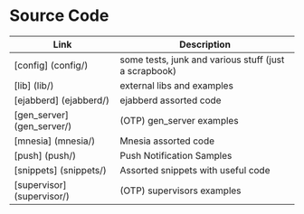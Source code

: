 # Source Code

| Link                       | Description                                           |
| -------------------------- | ----------------------------------------------------- |
| [config] (config/)         | some tests, junk and various stuff (just a scrapbook) |
| [lib] (lib/)               | external libs and examples                            |
| [ejabberd] (ejabberd/)     | ejabberd assorted code                                |
| [gen_server] (gen_server/) | (OTP) gen_server examples                             |
| [mnesia] (mnesia/)         | Mnesia assorted code                                  |
| [push] (push/)             | Push Notification Samples                             |
| [snippets] (snippets/)     | Assorted snippets with useful code                    |
| [supervisor] (supervisor/) | (OTP) supervisors examples                            |
